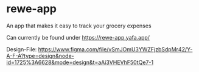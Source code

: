 # rewe-app

An app that makes it easy to track your grocery expenses

Can currently be found under https://rewe-app.yafa.app/

Design-File: https://www.figma.com/file/vSmJOmU3YWZFjzbSdpMr42/Y-A-F-A?type=design&node-id=1725%3A6628&mode=design&t=aAi3VHEVhF50tQe7-1

